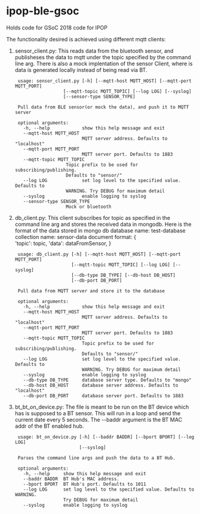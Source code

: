 # ipop-ble-gsoc
Holds code for GSoC 2018 code for IPOP

The functionality desired is achieved using different mqtt clients:

1. sensor_client.py: This reads data from the bluetooth sensor, and publisheses the data to mqtt 
                     under the topic specified by the command line arg. There is also a mock 
                     implentation of the sensor Client, where is data is generated locally instead 
                     of being read via BT.

        usage: sensor_client.py [-h] [--mqtt-host MQTT_HOST] [--mqtt-port MQTT_PORT]
                         [--mqtt-topic MQTT_TOPIC] [--log LOG] [--syslog]
                         [--sensor-type SENSOR_TYPE]

        Pull data from BLE sensor(or mock the data), and push it to MQTT server

        optional arguments:
          -h, --help            show this help message and exit
          --mqtt-host MQTT_HOST
                                MQTT server address. Defaults to "localhost"
          --mqtt-port MQTT_PORT
                                MQTT server port. Defaults to 1883
          --mqtt-topic MQTT_TOPIC
                          Topic prefix to be used for subscribing/publishing.
                          Defaults to "sensor/"
          --log LOG             set log level to the specified value. Defaults to
                          WARNING. Try DEBUG for maximum detail
          --syslog              enable logging to syslog
          --sensor-type SENSOR_TYPE
                          Mock or bluetooth
        
2. db_client.py: This client subscribes for topic as specified in the command line arg
                 and stores the received data in mongodb. Here is the format of the data 
                 stored in mongo db
                database name: test-database
                collection name: sensor-data
                document format:
                 {       
                        'topic': topic,
                        'data': dataFromSensor,
                 }       

        usage: db_client.py [-h] [--mqtt-host MQTT_HOST] [--mqtt-port MQTT_PORT]
                            [--mqtt-topic MQTT_TOPIC] [--log LOG] [--syslog]
                            [--db-type DB_TYPE] [--db-host DB_HOST]
                            [--db-port DB_PORT]

        Pull data from MQTT server and store it to the database

        optional arguments:
          -h, --help            show this help message and exit
          --mqtt-host MQTT_HOST
                                MQTT server address. Defaults to "localhost"
          --mqtt-port MQTT_PORT
                                MQTT server port. Defaults to 1883
          --mqtt-topic MQTT_TOPIC
                                Topic prefix to be used for subscribing/publishing.
                                Defaults to "sensor/"
          --log LOG             set log level to the specified value. Defaults to
                                WARNING. Try DEBUG for maximum detail
          --syslog              enable logging to syslog
          --db-type DB_TYPE     database server type. Defaults to "mongo"
          --db-host DB_HOST     database server address. Defaults to "localhost"
          --db-port DB_PORT     database server port. Defaults to 1883

3. bt_bt_on_device.py: The file is meant to be run on the BT device which has is
                       supposed to a BT sensor. This will run in a loop and
                       send the current date every 5 seconds. The --baddr argument
                       is the BT MAC addr of the BT enabled hub.

        usage: bt_on_device.py [-h] [--baddr BADDR] [--bport BPORT] [--log LOG]
                               [--syslog]

        Parses the command line args and push the data to a BT Hub.

        optional arguments:
          -h, --help     show this help message and exit
          --baddr BADDR  BT Hub's MAC address.
          --bport BPORT  BT Hub's port. Defaults to 1011
          --log LOG      set log level to the specified value. Defaults to WARNING.
                         Try DEBUG for maximum detail
          --syslog       enable logging to syslog
